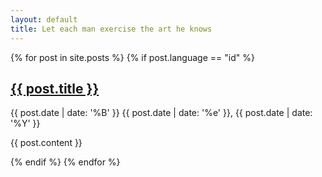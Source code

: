 ```yaml
---
layout: default
title: Let each man exercise the art he knows
---
```


{% for post in site.posts %}
{% if post.language == "id" %}
<h2>
    <a href="{{ post.url}}" rel="bookmark" title="Permanent link to ">{{ post.title }}</a>
</h2>
<span>{{ post.date | date: '%B' }} {{ post.date | date: '%e' }}, {{ post.date | date: '%Y' }}</span>
<p>
    {{ post.content }}
</p>
{% endif %}
{% endfor %}